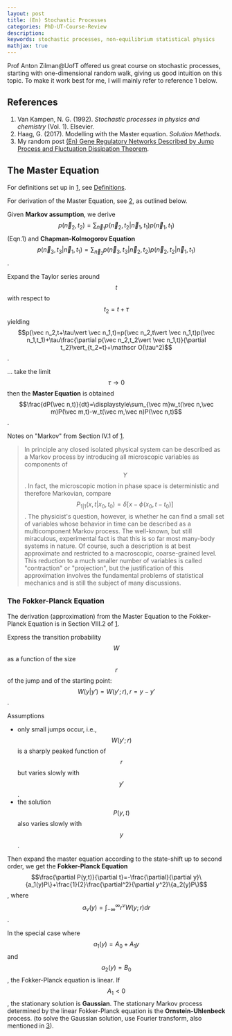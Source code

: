```yaml
---
layout: post
title: (En) Stochastic Processes
categories: PhD-UT-Course-Review
description: 
keywords: stochastic processes, non-equilibrium statistical physics
mathjax: true
---
```


Prof Anton Zilman@UofT offered us great course on stochastic processes, starting with one-dimensional random walk, giving us good intuition on this topic. To make it work best for me, I will mainly refer to reference 1 below.

## References

1. Van Kampen, N. G. (1992). *Stochastic processes in physics and chemistry* (Vol. 1). Elsevier.
1. Haag, G. (2017). Modelling with the Master equation. *Solution Methods*.
1. My random post [(En) Gene Regulatory Networks Described by Jump Process and Fluctuation Dissipation Theorem](https://shi200005.github.io/2023/06/07/Network-Jump/#solution-of-linear-fokker-planck-equation).

## The Master Equation

For definitions set up in [1](https://shi200005.github.io/2022/10/28/Stochastic-Processes/#refernces), see [Definitions](https://shi200005.github.io/download_file/Stochastic_Processes_Definitions.pdf).

For derivation of the Master Equation, see [2](https://shi200005.github.io/2022/10/28/Stochastic-Processes/#refernces), as outlined below.

Given **Markov assumption**, we derive $$p(\vec n_2,t_2)=\displaystyle\sum_{\vec n_1}p(\vec n_2,t_2\vert \vec n_1,t_1)p(\vec n_1,t_1)$$ (Eqn.1) and **Chapman-Kolmogorov Equation** $$p(\vec n_3,t_3\vert \vec n_1,t_1)=\displaystyle\sum_{\vec n_2}p(\vec n_3,t_3\vert \vec n_2,t_2)p(\vec n_2,t_2\vert \vec n_1,t_1)$$.

Expand the Taylor series around $$t$$ with respect to $$t_2=t+\tau$$ yielding $$p(\vec n_2,t+\tau\vert \vec n_1,t)=p(\vec n_2,t\vert \vec n_1,t)p(\vec n_1,t_1)+\tau\frac{\partial p(\vec n_2,t_2\vert \vec n_1,t)}{\partial t_2}\vert_{t_2=t}+\mathscr O(\tau^2)$$.

... take the limit $$\tau\rightarrow 0$$ then the **Master Equation** is obtained $$\frac{dP(\vec n,t)}{dt}=\displaystyle\sum_{\vec m}w_t(\vec n,\vec m)P(\vec m,t)-w_t(\vec m,\vec n)P(\vec n,t)$$.

Notes on "Markov" from Section IV.1 of [1](https://shi200005.github.io/2022/10/28/Stochastic-Processes/#refernces).

> In principle any closed isolated physical system can be described as a Markov process by introducing all microscopic variables as components of $$Y$$. In fact, the microscopic motion in phase space is deterministic and therefore Markovian, compare $$P_{1\vert 1}(x,t\vert x_0, t_0)=\delta[x-\phi(x_0,t-t_0)]$$. The physicist's question, however, is whether he can find a small set of variables whose behavior in time can be described as a multicomponent Markov process. The well-known, but still miraculous, experimental fact is that this is so far most many-body systems in nature. Of course, such a description is at best approximate and restricted to a macroscopic, coarse-grained level. This reduction to a much smaller number of variables is called "contraction" or "projection", but the justification of this approximation involves the fundamental problems of statistical mechanics and is still the subject of many discussions. 

### The Fokker-Planck Equation

The derivation (approximation) from the Master Equation to the Fokker-Planck Equation is in Section VIII.2 of [1](https://shi200005.github.io/2022/10/28/Stochastic-Processes/#refernces).

Express the transition probability $$W$$ as a function of the size $$r$$ of the jump and of the starting point: $$W(y\vert y')=W(y';r),r=y-y'$$.

Assumptions

- only small jumps occur, i.e., $$W(y';r)$$ is a sharply peaked function of $$r$$ but varies slowly with $$y'$$.
- the solution $$P(y,t)$$ also varies slowly with $$y$$.

Then expand the master equation according to the state-shift up to second order, we get the **Fokker-Planck Equation** $$\frac{\partial P(y,t)}{\partial t}=-\frac{\partial}{\partial y}\{a_1(y)P\}+\frac{1}{2}\frac{\partial^2}{\partial y^2}\{a_2(y)P\}$$, where $$a_\nu(y)=\displaystyle\int_{-\infty}^{\infty}r^\nu W(y;r)dr$$.

In the special case where $$a_1(y)=A_0+A_1y$$ and $$a_2(y)=B_0$$, the Fokker-Planck equation is linear. If $$A_1<0$$, the stationary solution is **Gaussian**. The stationary Markov process determined by the linear Fokker-Planck equation is the **Ornstein-Uhlenbeck** process. (to solve the Gaussian solution, use Fourier transform, also mentioned in [3](https://shi200005.github.io/2022/10/28/Stochastic-Processes/#refernces)).